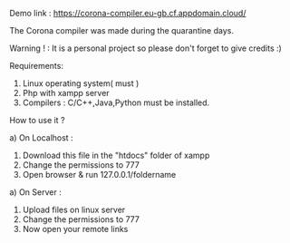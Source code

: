 Demo link : https://corona-compiler.eu-gb.cf.appdomain.cloud/


The Corona compiler was made during the quarantine days.

Warning ! : It is a personal project so please don't forget to give credits :)

Requirements:

1. Linux operating system( must )
2. Php with xampp server
3. Compilers : C/C++,Java,Python must be installed.

How to use it ?

a) On Localhost :
1. Download this file in the "htdocs" folder of xampp
2. Change the permissions to 777
3. Open browser & run 127.0.0.1/foldername

a) On Server :
1. Upload files on linux server
2. Change the permissions to 777
3.  Now open your remote links
